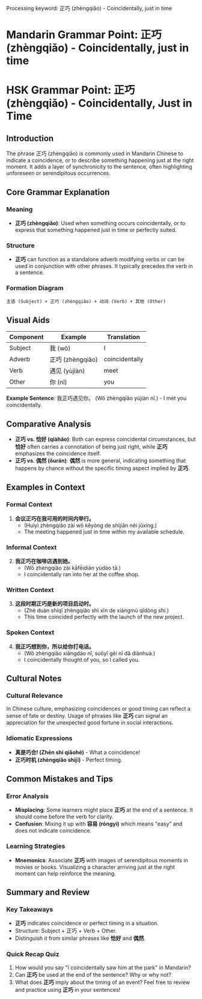 Processing keyword: 正巧 (zhèngqiǎo) - Coincidentally, just in time
# Mandarin Grammar Point: 正巧 (zhèngqiǎo) - Coincidentally, just in time
# HSK Grammar Point: 正巧 (zhèngqiǎo) - Coincidentally, Just in Time
## Introduction
The phrase 正巧 (zhèngqiǎo) is commonly used in Mandarin Chinese to indicate a coincidence, or to describe something happening just at the right moment. It adds a layer of synchronicity to the sentence, often highlighting unforeseen or serendipitous occurrences.
## Core Grammar Explanation
### Meaning
- **正巧 (zhèngqiǎo)**: Used when something occurs coincidentally, or to express that something happened just in time or perfectly suited.
### Structure
- **正巧** can function as a standalone adverb modifying verbs or can be used in conjunction with other phrases. It typically precedes the verb in a sentence.
### Formation Diagram
```plaintext
主语 (Subject) + 正巧 (zhèngqiǎo) + 动词 (Verb) + 其他 (Other)
```
## Visual Aids
| Component    | Example             | Translation                  |
|--------------|---------------------|------------------------------|
| Subject      | 我 (wǒ)             | I                            |
| Adverb       | 正巧 (zhèngqiǎo)   | coincidentally               |
| Verb         | 遇见 (yùjiàn)       | meet                         |
| Other        | 你 (nǐ)             | you                          |
**Example Sentence**: 我正巧遇见你。 (Wǒ zhèngqiǎo yùjiàn nǐ.) - I met you coincidentally.
## Comparative Analysis
- **正巧 vs. 恰好 (qiàhǎo)**: Both can express coincidental circumstances, but **恰好** often carries a connotation of being just right, while **正巧** emphasizes the coincidence itself.
- **正巧 vs. 偶然 (ǒurán)**: **偶然** is more general, indicating something that happens by chance without the specific timing aspect implied by **正巧**.
## Examples in Context
### Formal Context
1. **会议正巧在我可用的时间内举行。**
   - (Huìyì zhèngqiǎo zài wǒ kěyòng de shíjiān nèi jǔxíng.)
   - The meeting happened just in time within my available schedule.
### Informal Context
2. **我正巧在咖啡店遇到她。**
   - (Wǒ zhèngqiǎo zài kāfēidiàn yùdào tā.)
   - I coincidentally ran into her at the coffee shop.
### Written Context
3. **这段时期正巧是新的项目启动时。**
   - (Zhè duàn shíqī zhèngqiǎo shì xīn de xiàngmù qǐdòng shí.)
   - This time coincided perfectly with the launch of the new project.
### Spoken Context
4. **我正巧想到你，所以给你打电话。**
   - (Wǒ zhèngqiǎo xiǎngdào nǐ, suǒyǐ gěi nǐ dǎ diànhuà.)
   - I coincidentally thought of you, so I called you.
## Cultural Notes
### Cultural Relevance
In Chinese culture, emphasizing coincidences or good timing can reflect a sense of fate or destiny. Usage of phrases like **正巧** can signal an appreciation for the unexpected good fortune in social interactions.
### Idiomatic Expressions
- **真是巧合! (Zhēn shì qiǎohé)** - What a coincidence!
- **正巧时机 (zhèngqiǎo shíjī)** - Perfect timing.
## Common Mistakes and Tips
### Error Analysis
- **Misplacing**: Some learners might place **正巧** at the end of a sentence. It should come before the verb for clarity.
- **Confusion**: Mixing it up with **容易 (róngyì)** which means "easy” and does not indicate coincidence.
### Learning Strategies
- **Mnemonics**: Associate **正巧** with images of serendipitous moments in movies or books. Visualizing a character arriving just at the right moment can help reinforce the meaning.
## Summary and Review
### Key Takeaways
- **正巧** indicates coincidence or perfect timing in a situation.
- Structure: Subject + 正巧 + Verb + Other.
- Distinguish it from similar phrases like **恰好** and **偶然**.
### Quick Recap Quiz
1. How would you say "I coincidentally saw him at the park" in Mandarin?
2. Can **正巧** be used at the end of the sentence? Why or why not?
3. What does **正巧** imply about the timing of an event?
Feel free to review and practice using **正巧** in your sentences!
